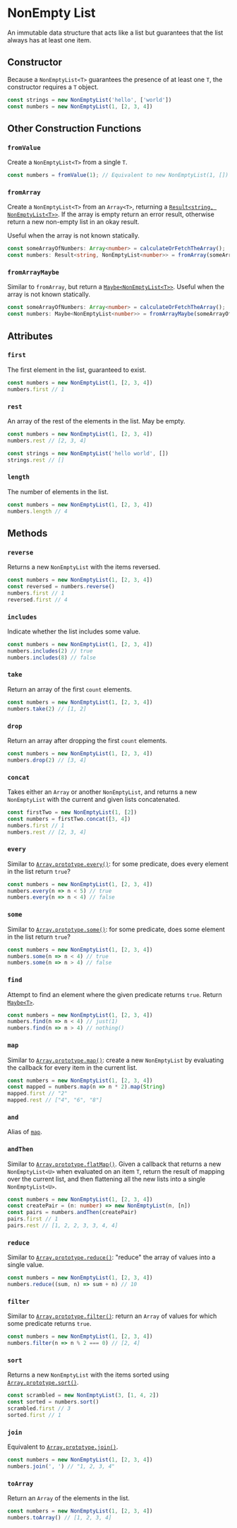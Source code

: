 # NonEmpty List

An immutable data structure that acts like a list but guarantees that the list always has at least 
one item.

## Constructor

Because a `NonEmptyList<T>` guarantees the presence of at least one `T`, the constructor requires
a `T` object.

```typescript
const strings = new NonEmptyList('hello', ['world'])
const numbers = new NonEmptyList(1, [2, 3, 4])
```

## Other Construction Functions

### `fromValue`

Create a `NonEmptyList<T>` from a single `T`.

```typescript
const numbers = fromValue(1); // Equivalent to new NonEmptyList(1, [])
```

### `fromArray`

Create a `NonEmptyList<T>` from an `Array<T>`, returning a [`Result<string, NonEmptyList<T>>`]. If 
the array is empty return an error result, otherwise return a new non-empty list in an okay result.

Useful when the array is not known statically.

```typescript
const someArrayOfNumbers: Array<number> = calculateOrFetchTheArray();
const numbers: Result<string, NonEmptyList<number>> = fromArray(someArrayOfNumbers)
```

[`Result<string, NonEmptyList<T>>`]: https://github.com/kofno/festive-possum/tree/main/packages/resulty

### `fromArrayMaybe`

Similar to `fromArray`, but return a [`Maybe<NonEmptyList<T>>`]. Useful when the array is not known
statically.

```typescript
const someArrayOfNumbers: Array<number> = calculateOrFetchTheArray();
const numbers: Maybe<NonEmptyList<number>> = fromArrayMaybe(someArrayOfNumbers)
```

[`Maybe<NonEmptyList<T>>`]: https://github.com/kofno/festive-possum/tree/main/packages/maybeasy

## Attributes

### `first`

The first element in the list, guaranteed to exist.

```typescript
const numbers = new NonEmptyList(1, [2, 3, 4])
numbers.first // 1
```

### `rest`

An array of the rest of the elements in the list. May be empty.

```typescript
const numbers = new NonEmptyList(1, [2, 3, 4])
numbers.rest // [2, 3, 4]

const strings = new NonEmptyList('hello world', [])
strings.rest // []
```

### `length`

The number of elements in the list.

```typescript
const numbers = new NonEmptyList(1, [2, 3, 4])
numbers.length // 4
```

## Methods

### `reverse`

Returns a new `NonEmptyList` with the items reversed.

```typescript
const numbers = new NonEmptyList(1, [2, 3, 4])
const reversed = numbers.reverse()
numbers.first // 1
reversed.first // 4
```

### `includes`

Indicate whether the list includes some value.

```typescript
const numbers = new NonEmptyList(1, [2, 3, 4])
numbers.includes(2) // true
numbers.includes(8) // false
```

### `take`

Return an array of the first `count` elements.

```typescript
const numbers = new NonEmptyList(1, [2, 3, 4])
numbers.take(2) // [1, 2]
```

### `drop`

Return an array after dropping the first `count` elements.

```typescript
const numbers = new NonEmptyList(1, [2, 3, 4])
numbers.drop(2) // [3, 4]
```

### `concat`

Takes either an `Array` or another `NonEmptyList`, and returns a new `NonEmptyList` with the current
and given lists concatenated.


```typescript
const firstTwo = new NonEmptyList(1, [2])
const numbers = firstTwo.concat([3, 4])
numbers.first // 1
numbers.rest // [2, 3, 4]
```

### `every`

Similar to [`Array.prototype.every()`]: for some predicate, does every element in the list return
`true`?

```typescript
const numbers = new NonEmptyList(1, [2, 3, 4])
numbers.every(n => n < 5) // true
numbers.every(n => n < 4) // false
```

[`Array.prototype.every()`]: https://developer.mozilla.org/en-US/docs/Web/JavaScript/Reference/Global_Objects/Array/every

### `some`

Similar to [`Array.prototype.some()`]: for some predicate, does some element in the list return 
`true`?

```typescript
const numbers = new NonEmptyList(1, [2, 3, 4])
numbers.some(n => n < 4) // true
numbers.some(n => n > 4) // false
```

[`Array.prototype.some()`]: https://developer.mozilla.org/en-US/docs/Web/JavaScript/Reference/Global_Objects/Array/some

### `find`

Attempt to find an element where the given predicate returns `true`. Return [`Maybe<T>`].

```typescript
const numbers = new NonEmptyList(1, [2, 3, 4])
numbers.find(n => n < 4) // just(1)
numbers.find(n => n > 4) // nothing()
```

[`Maybe<T>`]: https://github.com/kofno/festive-possum/tree/main/packages/maybeasy

### `map`

Similar to [`Array.prototype.map()`]: create a new `NonEmptyList` by evaluating the callback for
every item in the current list.

```typescript
const numbers = new NonEmptyList(1, [2, 3, 4])
const mapped = numbers.map(n => n * 2).map(String)
mapped.first // "2"
mapped.rest // ["4", "6", "8"]
```

[`Array.prototype.map()`]: https://developer.mozilla.org/en-US/docs/Web/JavaScript/Reference/Global_Objects/Array/map

### `and`

Alias of [`map`](#map).

### `andThen`

Similar to [`Array.prototype.flatMap()`]. Given a callback that returns a new `NonEmptyList<U>` when
evaluated on an item `T`, return the result of mapping over the current list, and then flattening
all the new lists into a single `NonEmptyList<U>`.

```typescript
const numbers = new NonEmptyList(1, [2, 3, 4])
const createPair = (n: number) => new NonEmptyList(n, [n])
const pairs = numbers.andThen(createPair)
pairs.first // 1
pairs.rest // [1, 2, 2, 3, 3, 4, 4]
```

[`Array.prototype.flatMap()`]: https://developer.mozilla.org/en-US/docs/Web/JavaScript/Reference/Global_Objects/Array/flatMap

### `reduce`

Similar to [`Array.prototype.reduce()`]: "reduce" the array of values into a single value.

```typescript
const numbers = new NonEmptyList(1, [2, 3, 4])
numbers.reduce((sum, n) => sum + n) // 10
```

[`Array.prototype.reduce()`]: https://developer.mozilla.org/en-US/docs/Web/JavaScript/Reference/Global_Objects/Array/reduce

### `filter`

Similar to [`Array.prototype.filter()`]: return an `Array` of values for which some predicate
returns `true`.

```typescript
const numbers = new NonEmptyList(1, [2, 3, 4])
numbers.filter(n => n % 2 === 0) // [2, 4]
```

[`Array.prototype.filter()`]: https://developer.mozilla.org/en-US/docs/Web/JavaScript/Reference/Global_Objects/Array/filter

### `sort`

Returns a new `NonEmptyList` with the items sorted using [`Array.prototype.sort()`].

```typescript
const scrambled = new NonEmptyList(3, [1, 4, 2])
const sorted = numbers.sort()
scrambled.first // 3
sorted.first // 1
```

[`Array.prototype.sort()`]: https://developer.mozilla.org/en-US/docs/Web/JavaScript/Reference/Global_Objects/Array/sort

### `join`

Equivalent to [`Array.prototype.join()`].

```typescript
const numbers = new NonEmptyList(1, [2, 3, 4])
numbers.join(', ') // "1, 2, 3, 4"
```

[`Array.prototype.join()`]: https://developer.mozilla.org/en-US/docs/Web/JavaScript/Reference/Global_Objects/Array/join

### `toArray`

Return an `Array` of the elements in the list.

```typescript
const numbers = new NonEmptyList(1, [2, 3, 4])
numbers.toArray() // [1, 2, 3, 4]
```
